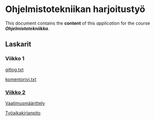 # Ohjelmistotekniikan harjoitustyö

This document contains the **content** of this _application_ for the course
 ***Ohjelmistotekniikka***.

 ## Laskarit

 ### Viikko 1
[gitlog.txt](https://github.com/annica-henriette/ot-harjoitustyo/blob/master/laskarit/viikko1/gitlog.txt)

[komentorivi.txt](https://github.com/annica-henriette/ot-harjoitustyo/blob/master/laskarit/viikko1/komentorivi.txt)

### [Viikko 2](https://github.com/annica-henriette/ot-harjoitustyo/tree/master/laskarit/viikko2)

[Vaatimusmäärittely](https://github.com/annica-henriette/ot-harjoitustyo/blob/master/dokumentaatio/vaatimusmaarittely.md)

[Työaikakirjanpito](https://github.com/annica-henriette/ot-harjoitustyo/blob/master/dokumentaatio/tyoaikakirjanpito.md)

